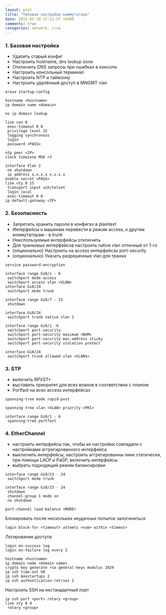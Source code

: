 ```yaml
---
layout: post
title: "Типовая настройка коммутатора"
date: 2015-05-18 17:11:57 +0300
comments: true
categories: network, ccna
---
```


### 1. Базовая настройка
- Удалить старый конфиг
- Настроить hostname, dns lookup zone
- Отключить DNS запросы при ошибках в консоли
- Настроить консольный терминал
- Настроить NTP и таймзону
- Настроить удалённый доступ в MNGMT vlan

```
erase startup-config
```

```
hostname <hostname>
ip domain name <domain>
```

```
no ip domain lookup
```

```
line con 0
 exec-timeout 0 0
 privilege level 15
 logging synchronous
 login
 password <PASS>
```

```
ntp peer <IP>
clock timezone MSK +3
```

```
interface Vlan 2
 no shutdown
 ip address x.x.x.x x.x.x.x
enable secret <PASS>
line vty 0 15
 transport input ssh/telnet
 login local
 exec-timeout 0 0
ip default-gateway <IP>
```

### 2. Безопасность

- Запретить хранить пароли в конфигах в plaintext
- Интерфейсы к машинам перевести в режим access, к другим коммутаторам - в trunk
- Неиспользуемые интерфейсы отключить
- Для транковых интерфейсов настроить native vlan отличный от 1-го
- (опционально) Настроить на access интерфейсах port-security
- (опционально) Указать разрешенные vlan для транка


```
service password-encryption
```

```
interface range Gi0/1 - 6
 switchport mode access
 switchport access vlan <VLAN>
interface Gi0/24
 switchport mode trunk
```

```
interface range Gi0/7 - 23
 shutdown
```

```
interface Gi0/24
 switchport trunk native vlan 2
```

```
interface range Gi0/1 -6
 switchport port-security
 switchport port-security maximum <NUM>
 switchport port-security mac-address sticky
 switchport port-security violation protect
```

```
interface Gi0/24
 switchport trunk allowed vlan <VLANS>
```

### 3. STP

- включить RPVST+
- выставить приоритет для всех вланов в соответствии с планом
- Portfast на всех access интерфейсах

```
spanning-tree mode rapid-pvst
```

```
spanning tree vlan <VLAN> priority <PRI>
```

```
interface range Gi0/1 - 6
 spanning-tree portfast
```

### 4. EtherChannel

- настроить интерфейсы так, чтобы их настройки совпадали с настройками аггрегированного интерфейса
- выключить интерфейсы, настроить аггрегированны линк статически, при помощи LACP и PaGP, включить интерфейсы
- выбрать подходящий режим балансировки

```
interface range Gi0/23 - 24
 switchport mode trunk
```

```
interface range Gi0/23 - 24
 shutdown
 channel-group 1 mode on
 no shutdown
```

```
port-channel load-balance <MODE>
```


Блокировать после нескольких неудачных попыток залогиниться
```
login block-for <timeout> attemts <num> within <timeot>
```

Логирование доступа
```
login on-success log
login on-failure log every 2
```


```
hostname <hostname>
ip domain name <domain name>
crypto key generate rsa general-keys modulus 1024
ip ssh time-out 90
ip ssh maxstartups 2 
ip ssh authentication-retries 2 
```

Настроить SSH на нестандартный порт
```
ip ssh port <port> rotary <group>
line vty 0 4
 rotary <group>
```
